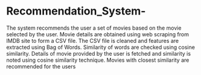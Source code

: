 # Recommendation_System-

The system recommends the user a set of movies based on the movie selected by the user.
Movie details are obtained using web scraping from IMDB site to form a CSV file.
The CSV file is cleaned and features are extracted using Bag of Words.
Similarity of words are  checked using cosine similarity.
Details of movie provided by the user is fetched and similarity is noted using cosine similarity technique.
Movies with closest similarity are recommended for the users
